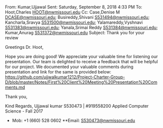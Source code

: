 
From: Kumar,Ujjawal 
Sent: Saturday, September 8, 2018 4:33 PM
To: Hoot,Charles <HOOT@nwmissouri.edu>
Cc: Case,Denise M <DCASE@nwmissouri.edu>; Busireddy,Shivani <S531494@nwmissouri.edu>; Kancharla,Sravya <S531500@nwmissouri.edu>; Yalamareddy,Vyshnavi <S531383@nwmissouri.edu>; Yanala,Srimai Reddy <S531384@nwmissouri.edu>; Kumar,Anurag <S531372@nwmissouri.edu>
Subject: Thank you for your review

Greetings Dr. Hoot,

Hope you are doing good! We appreciate your valuable time for listening our presentation. Our team is delighted to receive a feedback that will be helpful for our project.
We documented your valuable comments during presentation and link for the same is provided below:
https://github.com/ujjwalkumar1212/Project-Charter-Group-D/blob/master/Notes/First%20Client%20Meeting%20Presentation%20Comments.md

Thank you,

Kind Regards,
Ujjawal kumar
S530473 | #919558200 
Applied Computer Science - Fall 2017
*  Mob: +1 (660) 528 0602 
**Email: S530473@nwmissouri.edu
 


